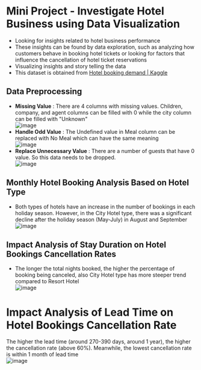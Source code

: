# Mini Project - Investigate Hotel Business using Data Visualization
* Looking for insights related to hotel business performance
* These insights can be found by data exploration, such as analyzing how customers behave in booking hotel tickets or looking for factors that influence the cancellation of hotel ticket reservations
* Visualizing insights and story telling the data
* This dataset is obtained from [Hotel booking demand | Kaggle](https://www.kaggle.com/jessemostipak/hotel-booking-demand)

## Data Preprocessing
* **Missing Value** : There are 4 columns with missing values. Children, company, and agent columns can be filled with 0 while the city column can be filled with "Unknown" <br>![image](https://user-images.githubusercontent.com/99066590/159164356-5f1870c0-27e0-4cbd-9e58-bd2e888b994f.png)<br>
* **Handle Odd Value** : The Undefined value in Meal column can be replaced with No Meal which can have the same meaning <br>![image](https://user-images.githubusercontent.com/99066590/159164443-b6f7bfc3-06f0-42fe-ab2f-5ac4d70433f1.png)<br>
* **Replace Unnecessary Value** : There are a number of guests that have 0 value. So this data needs to be dropped.<br>![image](https://user-images.githubusercontent.com/99066590/159166336-0c75019b-7079-449f-a190-0202309f6e6d.png)<br>

## Monthly Hotel Booking Analysis Based on Hotel Type
* Both types of hotels have an increase in the number of bookings in each holiday season. However, in the City Hotel type, there was a significant decline after the holiday season (May-July) in August and September <br>![image](https://user-images.githubusercontent.com/99066590/159166956-a73789d2-7085-4770-b047-a9a95a194d28.png)<br>

## Impact Analysis of Stay Duration on Hotel Bookings Cancellation Rates
* The longer the total nights booked, the higher the percentage of booking being canceled, also City Hotel type has more steeper trend compared to Resort Hotel <br>![image](https://user-images.githubusercontent.com/99066590/159166963-a41dc9c3-932c-4814-805e-8d3cd6339556.png)<br>


# Impact Analysis of Lead Time on Hotel Bookings Cancellation Rate
The higher the lead time (around 270-390 days, around 1 year), the higher the cancellation rate (above 60%). Meanwhile, the lowest cancellation rate is within 1 month of lead time <br>![image](https://user-images.githubusercontent.com/99066590/159166971-d45c09ff-276d-4a38-a8a7-c25ab91cbf2c.png)<br>

